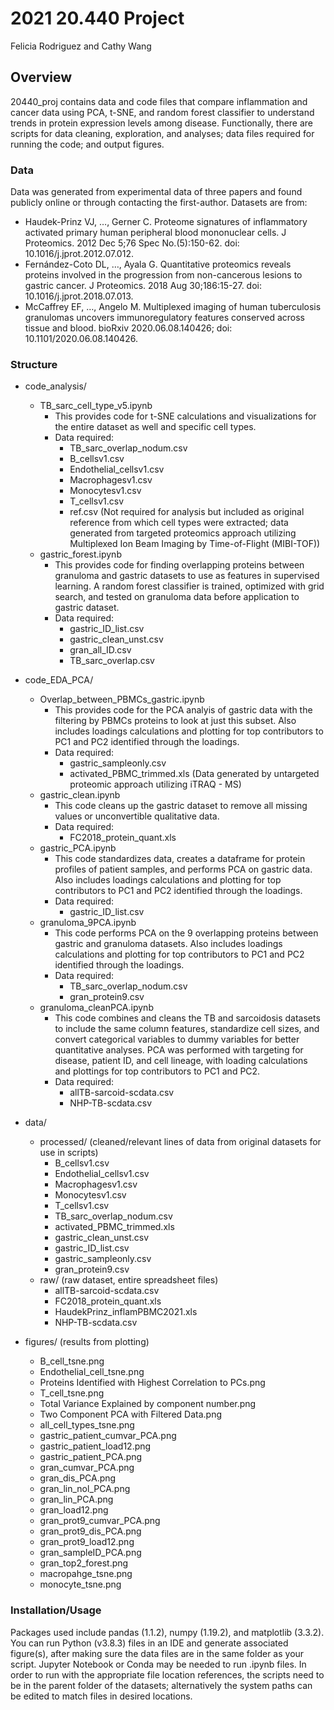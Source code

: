 # 2021 20.440 Project
Felicia Rodriguez and Cathy Wang

## Overview
20440_proj contains data and code files that compare inflammation and cancer data using 
PCA, t-SNE, and random forest classifier to understand trends in protein expression levels 
among disease. Functionally, there are scripts for data cleaning, exploration, and analyses; 
data files required for running the code; and output figures. 

### Data
Data was generated from experimental data of three papers and found publicly online or 
through contacting the first-author.
Datasets are from: 
- Haudek-Prinz VJ, …, Gerner C. Proteome signatures of inflammatory activated primary 
human peripheral blood mononuclear cells. J Proteomics. 2012 Dec 5;76 Spec No.(5):150-62. 
doi: 10.1016/j.jprot.2012.07.012.
- Fernández-Coto DL, …, Ayala G. Quantitative proteomics reveals proteins involved in the 
progression from non-cancerous lesions to gastric cancer. J Proteomics. 2018 Aug 30;186:15-27. 
doi: 10.1016/j.jprot.2018.07.013. 
- McCaffrey EF, …, Angelo M. Multiplexed imaging of human tuberculosis granulomas uncovers 
immunoregulatory features conserved across tissue and blood. bioRxiv 2020.06.08.140426; 
doi: 10.1101/2020.06.08.140426.

### Structure
- code_analysis/
	- TB_sarc_cell_type_v5.ipynb
		- This provides code for t-SNE calculations and visualizations for the entire
		dataset as well and specific cell types.
		- Data required:
			- TB_sarc_overlap_nodum.csv
			- B_cellsv1.csv
			- Endothelial_cellsv1.csv
			- Macrophagesv1.csv
			- Monocytesv1.csv
			- T_cellsv1.csv
			- ref.csv (Not required for analysis but included as original reference from
			which cell types were extracted; data generated from targeted proteomics approach utilizing Multiplexed Ion
			Beam Imaging by Time-of-Flight (MIBI-TOF))
	- gastric_forest.ipynb
		- This provides code for finding overlapping proteins between granuloma and 
		gastric datasets to use as features in supervised learning. A random forest 
		classifier is trained, optimized with grid search, and tested on granuloma 
		data before application to gastric dataset. 
		- Data required: 
			- gastric_ID_list.csv
			- gastric_clean_unst.csv
			- gran_all_ID.csv
			- TB_sarc_overlap.csv

- code_EDA_PCA/
	- Overlap_between_PBMCs_gastric.ipynb
		- This provides code for the PCA analyis of gastric data with the filtering
		by PBMCs proteins to look at just this subset. Also includes loadings 
		calculations and plotting for top contributors to PC1 and PC2 identified
		through the loadings.
		- Data required:
			- gastric_sampleonly.csv
			- activated_PBMC_trimmed.xls (Data generated by untargeted proteomic 
			approach utilizing iTRAQ - MS)
	- gastric_clean.ipynb
		- This code cleans up the gastric dataset to remove all missing values or 
		unconvertible qualitative data. 
		- Data required:
			- FC2018_protein_quant.xls
	- gastric_PCA.ipynb
		- This code standardizes data, creates a dataframe for protein profiles of 
		patient samples, and performs PCA on gastric data. Also includes loadings 
		calculations and plotting for top contributors to PC1 and PC2 identified
		through the loadings.
		- Data required: 
			- gastric_ID_list.csv
	- granuloma_9PCA.ipynb
		- This code performs PCA on the 9 overlapping proteins between gastric and 
		granuloma datasets. Also includes loadings 
		calculations and plotting for top contributors to PC1 and PC2 identified
		through the loadings.
		- Data required:
			- TB_sarc_overlap_nodum.csv
			- gran_protein9.csv
	- granuloma_cleanPCA.ipynb
		- This code combines and cleans the TB and sarcoidosis datasets to include the
		same column features, standardize cell sizes, and convert categorical variables 
		to dummy variables for better quantitative analyses. PCA was performed
		with targeting for disease, patient ID, and cell lineage, with loading 
		calculations and plottings for top contributors to PC1 and PC2. 
		- Data required: 
			- allTB-sarcoid-scdata.csv
			- NHP-TB-scdata.csv

- data/
	- processed/ (cleaned/relevant lines of data from original datasets for use in scripts)
		- B_cellsv1.csv
		- Endothelial_cellsv1.csv
		- Macrophagesv1.csv
		- Monocytesv1.csv
		- T_cellsv1.csv
		- TB_sarc_overlap_nodum.csv
		- activated_PBMC_trimmed.xls
		- gastric_clean_unst.csv
		- gastric_ID_list.csv
		- gastric_sampleonly.csv
		- gran_protein9.csv
	- raw/ (raw dataset, entire spreadsheet files)
		- allTB-sarcoid-scdata.csv
		- FC2018_protein_quant.xls
		- HaudekPrinz_inflamPBMC2021.xls
		- NHP-TB-scdata.csv

- figures/ (results from plotting)
	- B_cell_tsne.png
	- Endothelial_cell_tsne.png
	- Proteins Identified with Highest Correlation to PCs.png
	- T_cell_tsne.png
	- Total Variance Explained by component number.png
	- Two Component PCA with Filtered Data.png
	- all_cell_types_tsne.png
	- gastric_patient_cumvar_PCA.png
	- gastric_patient_load12.png
	- gastric_patient_PCA.png
	- gran_cumvar_PCA.png	
	- gran_dis_PCA.png
	- gran_lin_nol_PCA.png
	- gran_lin_PCA.png
	- gran_load12.png
	- gran_prot9_cumvar_PCA.png
	- gran_prot9_dis_PCA.png
	- gran_prot9_load12.png
	- gran_sampleID_PCA.png
	- gran_top2_forest.png
	- macropahge_tsne.png
	- monocyte_tsne.png

### Installation/Usage 
Packages used include pandas (1.1.2), numpy (1.19.2), and matplotlib (3.3.2). You can run 
Python (v3.8.3) files in an IDE and generate associated figure(s), after making sure the data 
files are in the same folder as your script. Jupyter Notebook or Conda may be needed to run 
.ipynb files. In order to run with the appropriate file location references, the scripts 
need to be in the parent folder of the datasets; alternatively the system paths can be 
edited to match files in desired locations. 

